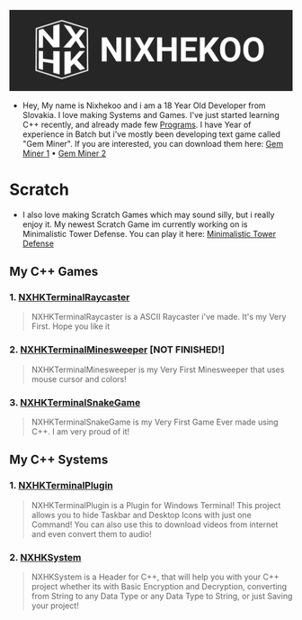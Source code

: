 ![Image](https://raw.githubusercontent.com/Nixhekoo/Nixhekoo/main/Banner/Banner%202.png)
- Hey, My name is Nixhekoo and i am a 18 Year Old Developer from Slovakia. I love making Systems and Games. I've just started learning C++ recently, and already made few [Programs](https://github.com/Nixhekoo#c). I have Year of experience in Batch but i've mostly been developing text game called "Gem Miner". If you are interested, you can download them here: [Gem Miner 1](https://github.com/Fisterkoo) • [Gem Miner 2](https://github.com/fakefizty)

# Scratch
- I also love making Scratch Games which may sound silly, but i really enjoy it. My newest Scratch Game im currently working on is Minimalistic Tower Defense. You can play it here: [Minimalistic Tower Defense](https://scratch.mit.edu/projects/992952148/)
  
## My C++ Games
### 1. [NXHKTerminalRaycaster](https://github.com/Nixhekoo/NXHKTerminalRaycaster_V1_CPP) 
> NXHKTerminalRaycaster is a ASCII Raycaster i've made. It's my Very First. Hope you like it
### 2. [NXHKTerminalMinesweeper](https://github.com/Nixhekoo/NXHKTerminalMinesweeper_V1_CPP) [NOT FINISHED!]
> NXHKTerminalMinesweeper is my Very First Minesweeper that uses mouse cursor and colors!
### 3. [NXHKTerminalSnakeGame](https://github.com/Nixhekoo/NXHKTerminalSnakeGame_V1_CPP)
> NXHKTerminalSnakeGame is my Very First Game Ever made using C++. I am very proud of it!

## My C++ Systems
### 1. [NXHKTerminalPlugin](https://github.com/Nixhekoo/NXHKTerminalPlugin)
> NXHKTerminalPlugin is a Plugin for Windows Terminal! This project allows you to hide Taskbar and Desktop Icons with just one Command! You can also use this to download videos from internet and even convert them to audio!
### 2. [NXHKSystem](https://github.com/Nixhekoo/NXHKSystem)
> NXHKSystem is a Header for C++, that will help you with your C++ project whether its with Basic Encryption and Decryption, converting from String to any Data Type or any Data Type to String, or just Saving your project!
